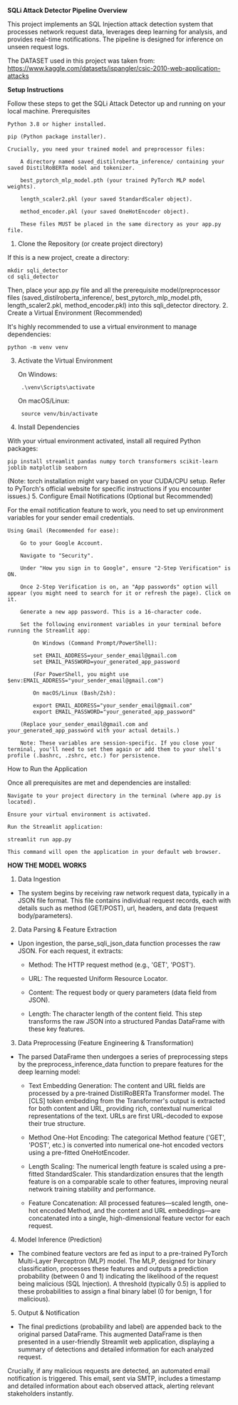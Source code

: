 **SQLi Attack Detector Pipeline Overview**

This project implements an SQL Injection attack detection system that processes network request data, leverages deep learning for analysis, and provides real-time notifications. The pipeline is designed for inference on unseen request logs.

The DATASET used in this project was taken from: https://www.kaggle.com/datasets/ispangler/csic-2010-web-application-attacks

**Setup Instructions**

Follow these steps to get the SQLi Attack Detector up and running on your local machine.
Prerequisites

    Python 3.8 or higher installed.

    pip (Python package installer).

    Crucially, you need your trained model and preprocessor files:

        A directory named saved_distilroberta_inference/ containing your saved DistilRoBERTa model and tokenizer.

        best_pytorch_mlp_model.pth (your trained PyTorch MLP model weights).

        length_scaler2.pkl (your saved StandardScaler object).

        method_encoder.pkl (your saved OneHotEncoder object).

        These files MUST be placed in the same directory as your app.py file.

1. Clone the Repository (or create project directory)

If this is a new project, create a directory:

    mkdir sqli_detector
    cd sqli_detector

Then, place your app.py file and all the prerequisite model/preprocessor files (saved_distilroberta_inference/, best_pytorch_mlp_model.pth, length_scaler2.pkl, method_encoder.pkl) into this sqli_detector directory.
2. Create a Virtual Environment (Recommended)

It's highly recommended to use a virtual environment to manage dependencies:

    python -m venv venv

3. Activate the Virtual Environment

    On Windows:

        .\venv\Scripts\activate

    On macOS/Linux:

        source venv/bin/activate

4. Install Dependencies

With your virtual environment activated, install all required Python packages:

    pip install streamlit pandas numpy torch transformers scikit-learn joblib matplotlib seaborn

(Note: torch installation might vary based on your CUDA/CPU setup. Refer to PyTorch's official website for specific instructions if you encounter issues.)
5. Configure Email Notifications (Optional but Recommended)

For the email notification feature to work, you need to set up environment variables for your sender email credentials.

    Using Gmail (Recommended for ease):

        Go to your Google Account.

        Navigate to "Security".

        Under "How you sign in to Google", ensure "2-Step Verification" is ON.

        Once 2-Step Verification is on, an "App passwords" option will appear (you might need to search for it or refresh the page). Click on it.

        Generate a new app password. This is a 16-character code.

        Set the following environment variables in your terminal before running the Streamlit app:

            On Windows (Command Prompt/PowerShell):

            set EMAIL_ADDRESS=your_sender_email@gmail.com
            set EMAIL_PASSWORD=your_generated_app_password

            (For PowerShell, you might use $env:EMAIL_ADDRESS="your_sender_email@gmail.com")

            On macOS/Linux (Bash/Zsh):

            export EMAIL_ADDRESS="your_sender_email@gmail.com"
            export EMAIL_PASSWORD="your_generated_app_password"

        (Replace your_sender_email@gmail.com and your_generated_app_password with your actual details.)

        Note: These variables are session-specific. If you close your terminal, you'll need to set them again or add them to your shell's profile (.bashrc, .zshrc, etc.) for persistence.

How to Run the Application

Once all prerequisites are met and dependencies are installed:

    Navigate to your project directory in the terminal (where app.py is located).

    Ensure your virtual environment is activated.

    Run the Streamlit application:

    streamlit run app.py

    This command will open the application in your default web browser.

**HOW THE MODEL WORKS** 
1. Data Ingestion
- The system begins by receiving raw network request data, typically in a JSON file format. This file contains individual request records, each with details such as method (GET/POST), url, headers, and data (request body/parameters).

2. Data Parsing & Feature Extraction
- Upon ingestion, the parse_sqli_json_data function processes the raw JSON. For each request, it extracts:

    - Method: The HTTP request method (e.g., 'GET', 'POST').

    - URL: The requested Uniform Resource Locator.

    - Content: The request body or query parameters (data field from JSON).

    - Length: The character length of the content field.
    This step transforms the raw JSON into a structured Pandas DataFrame with these key features.

3. Data Preprocessing (Feature Engineering & Transformation)
- The parsed DataFrame then undergoes a series of preprocessing steps by the preprocess_inference_data function to prepare features for the deep learning model:

    - Text Embedding Generation: The content and URL fields are processed by a pre-trained DistilRoBERTa Transformer model. The [CLS] token embedding from the Transformer's output is extracted for both content and URL, providing rich, contextual numerical representations of the text. URLs are first URL-decoded to expose their true structure.

    - Method One-Hot Encoding: The categorical Method feature ('GET', 'POST', etc.) is converted into numerical one-hot encoded vectors using a pre-fitted OneHotEncoder.

    - Length Scaling: The numerical length feature is scaled using a pre-fitted StandardScaler. This standardization ensures that the length feature is on a comparable scale to other features, improving neural network training stability and performance.

    - Feature Concatenation: All processed features—scaled length, one-hot encoded Method, and the content and URL embeddings—are concatenated into a single, high-dimensional feature vector for each request.

4. Model Inference (Prediction)
- The combined feature vectors are fed as input to a pre-trained PyTorch Multi-Layer Perceptron (MLP) model. The MLP, designed for binary classification, processes these features and outputs a prediction probability (between 0 and 1) indicating the likelihood of the request being malicious (SQL Injection). A threshold (typically 0.5) is applied to these probabilities to assign a final binary label (0 for benign, 1 for malicious).

5. Output & Notification
- The final predictions (probability and label) are appended back to the original parsed DataFrame. This augmented DataFrame is then presented in a user-friendly Streamlit web application, displaying a summary of detections and detailed information for each analyzed request.

Crucially, if any malicious requests are detected, an automated email notification is triggered. This email, sent via SMTP, includes a timestamp and detailed information about each observed attack, alerting relevant stakeholders instantly.
